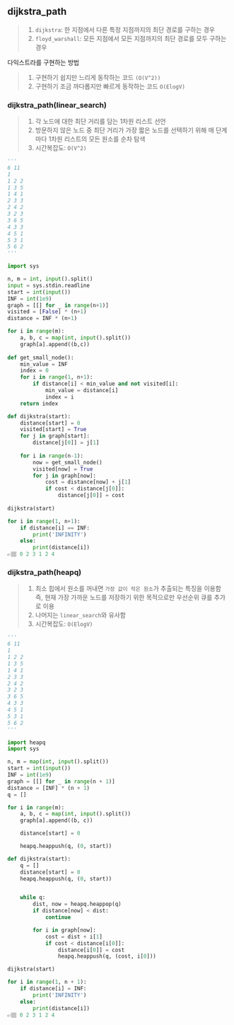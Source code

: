 ## dijkstra_path
>1. `dijkstra`: 한 지점에서 다른 특정 지점까지의 최단 경로를 구하는 경우
>2. `floyd_warshall`: 모든 지점에서 모든 지점까지의 최단 경로를 모두 구하는 경우

다익스트라를 구현하는 방법 
>1. 구현하기 쉽지만 느리게 동작하는 코드 `(O(V^2))`
>2. 구현하기 조금 까다롭지만 빠르게 동작하는 코드 `O(ElogV)`

### dijkstra_path(linear_search)
>1. 각 노드에 대한 최단 거리를 담는 1차원 리스트 선언
>2. 방문하지 않은 노드 중 최단 거리가 가장 짧은 노드를 선택하기 위해 매 단계마다 1차원 리스트의 모든 원소를 순차 탐색
>3. 시간복잡도: `O(V^2)`

```python
'''
6 11
1
1 2 2
1 3 5
1 4 1
2 3 3
2 4 2
3 2 3
3 6 5
4 3 3
4 5 1
5 3 1
5 6 2
'''

import sys

n, m = int, input().split()
input = sys.stdin.readline
start = int(input())
INF = int(1e9)
graph = [[] for _ in range(n+1)]
visited = [False] * (n+1)
distance = INF * (n+1)

for i in range(m):
    a, b, c = map(int, input().split())
    graph[a].append((b,c))
    
def get_small_node():
    min_value = INF
    index = 0
    for i in range(1, n+1):
        if distance[i] < min_value and not visited[i]:
            min_value = distance[i]
            index = i
    return index

def dijkstra(start):
    distance[start] = 0
    visited[start] = True
    for j in graph[start]:
        distance[j[0]] = j[1]
        
    for i in range(n-1):
        now = get_small_node()
        visited[now] = True
        for j in graph[now]:
            cost = distance[now] + j[1]
            if cost < distance[j[0]]:
                distance[j[0]] = cost
                
dijkstra(start)

for i in range(1, n+1):
    if distance[i] == INF:
        print('INFINITY')
    else:
        print(distance[i])
👉🏽 0 2 3 1 2 4
```

### dijkstra_path(heapq)
>1. 최소 힙에서 원소를 꺼내면 `가장 값이 작은 원소`가 추출되는 특징을 이용함 즉, 현재 가장 가까운 노드를 저장하기 위한 목적으로만 우선순위 큐를 추가로 이용
>2. 나머지는 `linear_search`와 유사함
>3. 시간복잡도: `O(ElogV)`

```python
'''
6 11
1
1 2 2
1 3 5
1 4 1
2 3 3
2 4 2
3 2 3
3 6 5
4 3 3
4 5 1
5 3 1
5 6 2
'''

import heapq
import sys

n, m = map(int, input().split())
start = int(input())
INF = int(1e9)
graph = [[] for _ in range(n + 1)]
distance = [INF] * (n + 1)
q = []

for i in range(m):
    a, b, c = map(int, input().split())
    graph[a].append((b, c))

    distance[start] = 0

    heapq.heappush(q, (0, start))

def dijkstra(start):
    q = []
    distance[start] = 0
    heapq.heappush(q, (0, start))


    while q:
        dist, now = heapq.heappop(q)
        if distance[now] < dist:
            continue

        for i in graph[now]:
            cost = dist + i[1]
            if cost < distance[i[0]]:
                distance[i[0]] = cost
                heapq.heappush(q, (cost, i[0]))

dijkstra(start)

for i in range(1, n + 1):
    if distance[i] = INF:
        print('INFINITY')
    else:
        print(distance[i])
👉🏽 0 2 3 1 2 4
````